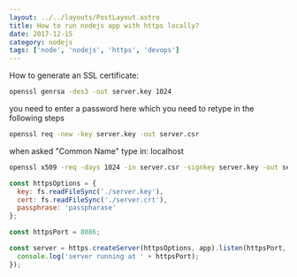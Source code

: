 ```yaml
---
layout: ../../layouts/PostLayout.astro
title: How to run nodejs app with https locally?
date: 2017-12-15
category: nodejs
tags: ['node', 'nodejs', 'https', 'devops']
---
```


How to generate an SSL certificate:

```bash
openssl genrsa -des3 -out server.key 1024
```

you need to enter a password here which you need to retype in the following steps

```bash
openssl req -new -key server.key -out server.csr
```

when asked "Common Name" type in: localhost

```bash
openssl x509 -req -days 1024 -in server.csr -signkey server.key -out server.crt
```


```javascript
const httpsOptions = {
  key: fs.readFileSync('./server.key'),
  cert: fs.readFileSync('./server.crt'),
  passphrase: 'passpharase'
};

const httpsPort = 8086;

const server = https.createServer(httpsOptions, app).listen(httpsPort, () => {
  console.log('server running at ' + httpsPort);
});
```
